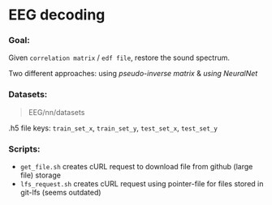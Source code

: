 # EEG decoding

### Goal:
Given `correlation matrix` / `edf file`, restore the sound spectrum.

Two different approaches: using *pseudo-inverse matrix* & *using NeuralNet*

### Datasets:
> EEG/nn/datasets

.h5 file keys: `train_set_x`, `train_set_y`, `test_set_x`, `test_set_y`

### Scripts:
* `get_file.sh` creates cURL request to download file from github (large file) storage
* `lfs_request.sh` creates cURL request using pointer-file for files stored in git-lfs (seems outdated)
